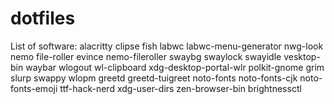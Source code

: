 # dotfiles
List of software:
alacritty clipse fish labwc labwc-menu-generator nwg-look nemo file-roller evince
nemo-fileroller swaybg swaylock swayidle vesktop-bin waybar wlogout wl-clipboard
xdg-desktop-portal-wlr polkit-gnome grim slurp swappy wlopm greetd greetd-tuigreet
noto-fonts noto-fonts-cjk noto-fonts-emoji ttf-hack-nerd xdg-user-dirs zen-browser-bin brightnessctl
